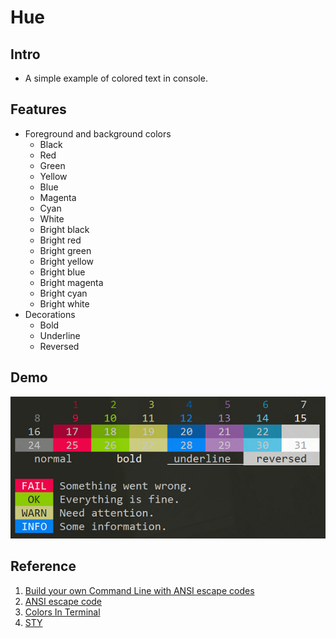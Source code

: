 # Hue

## Intro

- A simple example of colored text in console.

## Features

- Foreground and background colors
  - Black
  - Red
  - Green
  - Yellow
  - Blue
  - Magenta
  - Cyan
  - White
  - Bright black
  - Bright red
  - Bright green
  - Bright yellow
  - Bright blue
  - Bright magenta
  - Bright cyan
  - Bright white
- Decorations
  - Bold
  - Underline
  - Reversed

## Demo

![demo](demo.png)

## Reference

1. [Build your own Command Line with ANSI escape codes](https://www.lihaoyi.com/post/BuildyourownCommandLinewithANSIescapecodes.html)
2. [ANSI escape code](https://en.wikipedia.org/wiki/ANSI_escape_code)
3. [Colors In Terminal](http://jafrog.com/2013/11/23/colors-in-terminal.html)
4. [STY](https://sty.mewo.dev/index.html)
